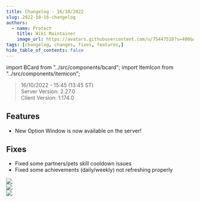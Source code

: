```yaml
---
title: Changelog - 16/10/2022
slug: 2022-10-16-changelog
authors:
  - name: Protect
    title: Wiki Maintainer
    image_url: https://avatars.githubusercontent.com/u/75447510?s=400&u=6611d243cb33099270ad8c0cb66a5e659009bd08&v=4
tags: [changelog, changes, fixes, features,]
hide_table_of_contents: false
---
```


import BCard from "../src/components/bcard";
import ItemIcon from "../src/components/itemicon";   

> 16/10/2022 - 15:45 (13:45 ST) <br/>
> Server Version: 2.27.0 <br/>
> Client Version: 1.174.0 <br/>


## Features
- New Option Window is now available on the server!

## Fixes
- Fixed some partners/pets skill cooldown issues
- Fixed some achievements (daily/weekly) not refreshing properly

![](https://i.imgur.com/kaWOfIg.png) <br/>
![](https://i.imgur.com/dYTi1Ws.png) <br/>
![](https://i.imgur.com/qezVsFW.png) <br/>
